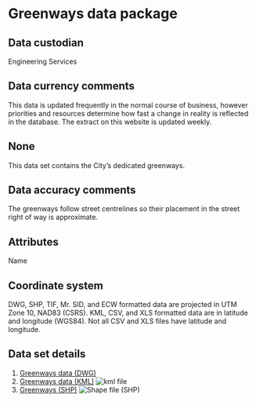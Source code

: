 # Greenways data package
## Data custodian
Engineering Services

## Data currency comments
This data is updated frequently in the normal course of business, however
priorities and resources determine how fast a change in reality is reflected
in the database. The extract on this website is updated weekly.

## None
This data set contains the City’s dedicated greenways.

## Data accuracy comments
The greenways follow street centrelines so their placement in the street right
of way is approximate.

## Attributes
Name

## Coordinate system
DWG, SHP, TIF, Mr. SID, and ECW formatted data are projected in UTM Zone 10,
NAD83 (CSRS). KML, CSV, and XLS formatted data are in latitude and longitude
(WGS84). Not all CSV and XLS files have latitude and longitude.

## Data set details
  1. [Greenways data (DWG)](ftp://webftp.vancouver.ca/OpenData/dwg/greenways.dwg)
  2. [Greenways data (KML)](../download/kml/greenways.kmz) ![kml file](../images/Icon_kml.gif)
  3. [Greenways (SHP)](ftp://webftp.vancouver.ca/OpenData/shape/greenways_shp.zip) ![Shape file \(SHP\)](../images/icon_shape.jpg)

